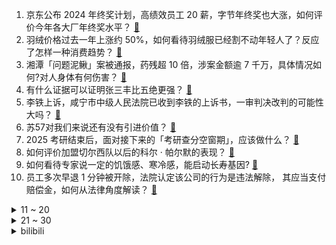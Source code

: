 1. 京东公布 2024 年终奖计划，高绩效员工 20 薪，字节年终奖也大涨，如何评价今年各大厂年终奖水平？ [:link:](https://www.zhihu.com/question/7639241562)
2. 羽绒价格过去一年上涨约 50%，如何看待羽绒服已经割不动年轻人了？反应了怎样一种消费趋势？ [:link:](https://www.zhihu.com/question/7353204206)
3. 湘潭「问题泥鳅」案被通报，药残超 10 倍，涉案金额逾 7 千万，具体情况如何?对人身体有何伤害？ [:link:](https://www.zhihu.com/question/7523359767)
4. 有什么证据可以证明张三丰比五绝更强？ [:link:](https://www.zhihu.com/question/591173562)
5. 李铁上诉，咸宁市中级人民法院已收到李铁的上诉书，一审判决改判的可能性大吗？ [:link:](https://www.zhihu.com/question/7645981130)
6. 苏57对我们来说还有没有引进价值？ [:link:](https://www.zhihu.com/question/7408642293)
7. 2025 考研结束后，面对接下来的「考研查分空窗期」，应该做什么？ [:link:](https://www.zhihu.com/question/7614190585)
8. 如何评价加盟切尔西队以后的科尔 · 帕尔默的表现？ [:link:](https://www.zhihu.com/question/7077110413)
9. 如何看待专家说一定的饥饿感、寒冷感，能启动长寿基因? [:link:](https://www.zhihu.com/question/7456949751)
10. 员工多次早退 1 分钟被开除，法院认定该公司的行为是违法解除， 其应当支付赔偿金，如何从法律角度解读？ [:link:](https://www.zhihu.com/question/7611091343)
<details>
<summary>11 ~ 20</summary>

11. 前体操冠军吴柳芳账号再次被禁，600 万粉丝被清空，具体是怎么回事？对其影响有多大？ [:link:](https://www.zhihu.com/question/7696087746)
12. 2024 年成网红「塌房」元年，猫一杯、东北雨姐、小杨哥等多位大网红先后道歉，这背后给我们哪些警示？ [:link:](https://www.zhihu.com/question/6844088892)
13. 微信上线「送礼物」新功能，体验如何？能否复制「红包」传奇？ [:link:](https://www.zhihu.com/question/7297631911)
14. 《死神千年血战篇》第三季相克谭开播，如何评价第十二集？ [:link:](https://www.zhihu.com/question/7498286460)
15. 雏田和花火是亲姐妹，为什么宁次都只关注雏田呢？ [:link:](https://www.zhihu.com/question/445323177)
16. 如果孩子写作业，看到你在做家务，孩子想参与其中。你是让孩子去写作业还是跟你一起做家务？ [:link:](https://www.zhihu.com/question/5629064852)
17. 如何评价 25 考研数学一难度？ [:link:](https://www.zhihu.com/question/7413705151)
18. 2024 年哪些地方从「风景」变成了「符号」？一个地方如何才能既被看见又被记住？ [:link:](https://www.zhihu.com/question/6665341729)
19. 「别人一对我好，我就觉得他别有用心」是我看透了人性，还是我心理上有症结？ [:link:](https://www.zhihu.com/question/7455092500)
20. 如果你家一夜之间拥有了「万能摇钱树」，你希望摇出什么？ [:link:](https://www.zhihu.com/question/7620096751)
</details>
<details>
<summary>21 ~ 30</summary>

21. 西方国家没有史官，历史是怎么搞出来的？可信吗？ [:link:](https://www.zhihu.com/question/7274857144)
22. 如果重新再养一次娃，你有什么是必须完全不同的选择？ [:link:](https://www.zhihu.com/question/6499067620)
23. 2024 即将结束，你心目中的年度动画 TOP 排名是怎样的？ [:link:](https://www.zhihu.com/question/6053372690)
24. 如何看待董宇辉在西安成立第二家公司兰知春序? [:link:](https://www.zhihu.com/question/7282982305)
25. 年轻人第一台车选什么? [:link:](https://www.zhihu.com/question/552880564)
26. 为什么人总是轻易的让突然出现的人代替陪你很久的人？ [:link:](https://www.zhihu.com/question/7572741123)
27. 为什么哺乳类的主流掠食者不是二足直立的，没有进化出狗头霸王龙这种形态？ [:link:](https://www.zhihu.com/question/7030636119)
28. 2024 年，你的年度 top 10 电影有哪些，为什么？ [:link:](https://www.zhihu.com/question/6186729496)
29. 2024年总是把大环境挂在嘴边，大家在职场最大的感受是什么？ [:link:](https://www.zhihu.com/question/7285678676)
30. 中国传统历法—阴阳合历究竟有什么价值？ [:link:](https://www.zhihu.com/question/6902336759)
</details><details>
<summary>bilibili</summary>

</details>